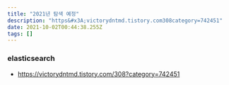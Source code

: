 ```yaml
---
title: "2021년 탐색 예정"
description: "https&#x3A;victorydntmd.tistory.com308category=742451"
date: 2021-10-02T00:44:38.255Z
tags: []
---
```

### elasticsearch
- https://victorydntmd.tistory.com/308?category=742451